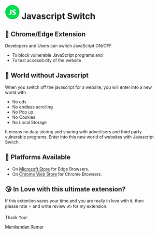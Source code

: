 # ![JSS](/icons/icon48.png) Javascript Switch

## 💎 Chrome/Edge Extension

Developers and Users can switch JavaScript ON/OFF
- To block vulnerable JavaScript programs and
- To test accessibility of the website

## 🌄 World without Javascript

When you switch off the javascript for a website, you will enter into a new world with
- No ads
- No endless scrolling
- No Pop up
- No Cookies
- No Local Storage

It means no data storing and sharing with advertisers and third party vulnerable programs. Enter into this new world of websites with Javascript Switch.

## 🔮 Platforms Available
- On [Microsoft Store][ms-store-link] for Edge Browsers.
- On [Chrome Web Store][chrome-store-link] for Chrome Browsers.

## 😘 In Love with this ultimate extension?
If this extention saves your time and you are really in love with it, then please rate ⭐ and write review ✍ for my extension.


[ms-store-link]:https://microsoftedge.microsoft.com/addons/detail/cmdcconnebecmnehjjddjgoanaiilene
[chrome-store-link]:https://chrome.google.com/webstore/detail/javascript-switch/fopnmaooogcdcnofegdbcgfbgpkhgoae

Thank You!

<a href="https://mkdr390.github.io" target="_blank" >Manikandan Ramar</a>
